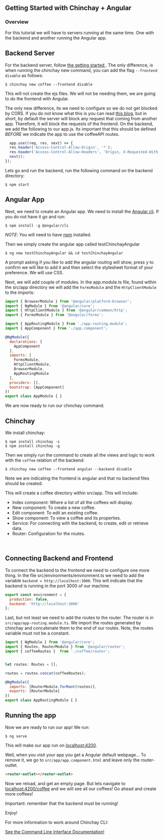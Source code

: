 ## Getting Started with Chinchay + Angular

### Overview

  For this tutorial we will have to servers running at the same time. One with the backend and another running the Angular app. 

## Backend Server

  For the backend server, follow [the getting started ](https://afontainec.github.io/chinchay/clitutorial). The only difference, is when running the chinchay new command, you can add the flag `--frontend disable` as follows:

```
$ chinchay new coffee --frontend disable
```

  This will not create the ejs files. We will not be needing them, we are going to do the frontend with Angular.

  The only new difference, its we need to configure so we do not get blocked by CORS. If you do not know what this is you can read [this blog](https://www.codecademy.com/articles/what-is-cors), but in short, by default the server will block any request that coming from another app. Therefore, it will block the requests of the frontend. On the backend, we add the following to our app.js. Its important that this should be defined *BEFORE* we indicate the app to use the coffeeAPI routes.

  ```javascript
    app.use((req, res, next) => {
    res.header('Access-Control-Allow-Origin', '*');
    res.header('Access-Control-Allow-Headers', 'Origin, X-Requested-With, Content-Type, Accept');
    next();
  });
  ``` 

  Lets go and run the backend, run the following command on the backend directory:

```
$ npm start
```


## Angular App

Next, we need to create an Angular app. We need to install the [Angular cli](https://angular.io/cli).
If you do not have it go and run: 

```
$ npm install -g @angular/cli
```

*NOTE*: You will need to have [npm](https://www.npmjs.com/get-npm) installed.

Then we simply create the angular app called testChinchayAngular

```
$ ng new testChinchayAngular && cd testChinchayAngular
```


A prompt asking if you like to add the angular routing will show, press y to confirm we will like to add it and then select the stylesheet format of your preference. We will use CSS.

Next, we will add couple of modules. In the app.module.ts file, found within the src/app directory we will add the `FormsModule` and the `HttpClientModule` to the imports:

```javascript
import { BrowserModule } from '@angular/platform-browser';
import { NgModule } from '@angular/core';
import { HttpClientModule } from '@angular/common/http';
import { FormsModule } from '@angular/forms';

import { AppRoutingModule } from './app-routing.module';
import { AppComponent } from './app.component';

@NgModule({
  declarations: [
    AppComponent
  ],
  imports: [
    FormsModule,
    HttpClientModule,
    BrowserModule,
    AppRoutingModule
  ],
  providers: [],
  bootstrap: [AppComponent]
})
export class AppModule { }

```

We are now ready to run our chinchay command.


## Chinchay

We install chinchay:
```
$ npm install chinchay -s
$ npm install chinchay -g
```

Then we simply run the command to create all the views and logic to work with the `coffee` relation of the backend:

```
$ chinchay new coffee --frontend angular --backend disable
```

Note we are indicating the frontend is angular and that no backend files should be created.

This will create a coffee directory within src/app. This will include:

* Index component: Where a list of all the coffees will display.
* New component: To create a new coffee.
* Edit component: To edit an existing coffee.
* Show component: To view a coffee and its properties.
* Service: For connecting with the backend, to create, edit or retrieve data.
* Router: Configuration for the routes.

<br>

## Connecting Backend and Frontend

To connect the backend to the frontend we need to configure one more thing. In the file src/environments/environment.ts we need to add the variable `backend = http://localhost:3000`. This will indicate that the backend is running in the port 3000 of our machine.

```javascript
export const environment = {
  production: false,
  backend: 'http://localhost:3000'
};
```

Last, but not least we need to add the routes to the router. The router is in `src/app/app-routing.module.ts`. We import the routes generated by chinchay and concatenate them to the end of our routes. Note, the routes variable must not be a constant.

```javascript
import { NgModule } from '@angular/core';
import { Routes, RouterModule } from '@angular/router';
import { coffeeRoutes }  from './coffee/router';


let routes: Routes = [];

routes = routes.concat(coffeeRoutes);

@NgModule({
  imports: [RouterModule.forRoot(routes)],
  exports: [RouterModule]
})
export class AppRoutingModule { }
```



## Running the app

Now we are ready to run our app! We run:


```
$ ng serve
```

This will make our app run on [localhost:4200](localhost:4200).

Well, when you visit your app you get a Angular default webpage... To remove it, we go to `src/app/app.component.html` and leave only the router-outlet.

```html
<router-outlet></router-outlet>
```

Now we reload, and get an empty page. But lets navigate to [localhost:4200/coffee](localhost:4200) and we will see all our coffees! Go ahead and create more coffees!

Important: remember that the backend must be running!

Enjoy!

For more information to work around Chinchay CLI:

[See the Command Line Interface Documentation!](https://afontainec.github.io/chinchay/clidocs)
